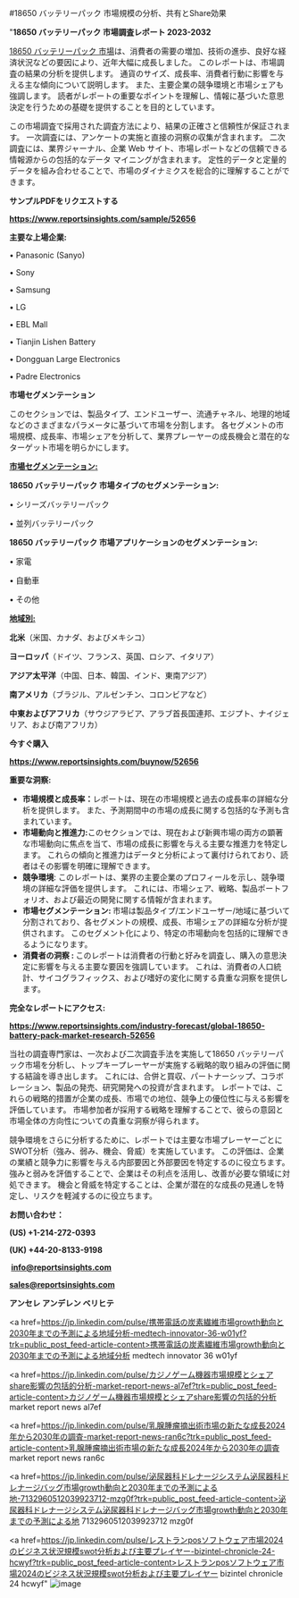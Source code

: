 #18650 バッテリーパック 市場規模の分析、共有とShare効果

"<strong>18650 バッテリーパック 市場調査レポート 2023-2032</strong>

<a href=https://www.reportsinsights.com/sample/52656>18650 バッテリーパック 市場</a>は、消費者の需要の増加、技術の進歩、良好な経済状況などの要因により、近年大幅に成長しました。 このレポートは、市場調査の結果の分析を提供します。 通貨のサイズ、成長率、消費者行動に影響を与える主な傾向について説明します。 また、主要企業の競争環境と市場シェアも強調します。 読者がレポートの重要なポイントを理解し、情報に基づいた意思決定を行うための基礎を提供することを目的としています。

この市場調査で採用された調査方法により、結果の正確さと信頼性が保証されます。 一次調査には、アンケートの実施と直接の洞察の収集が含まれます。 二次調査には、業界ジャーナル、企業 Web サイト、市場レポートなどの信頼できる情報源からの包括的なデータ マイニングが含まれます。 定性的データと定量的データを組み合わせることで、市場のダイナミクスを総合的に理解することができます。

<strong><b>サンプルPDFをリクエストする</b></strong>

<a href=https://www.reportsinsights.com/sample/52656><strong><u>https://www.reportsinsights.com/sample/52656</u></strong></a>

<strong>主要な上場企業:</strong>

• Panasonic (Sanyo)

• Sony

• Samsung

• LG

• EBL Mall

• Tianjin Lishen Battery

• Dongguan Large Electronics

• Padre Electronics

<strong>市場セグメンテーション</strong>

このセクションでは、製品タイプ、エンドユーザー、流通チャネル、地理的地域などのさまざまなパラメータに基づいて市場を分割します。 各セグメントの市場規模、成長率、市場シェアを分析して、業界プレーヤーの成長機会と潜在的なターゲット市場を明らかにします。

<strong><u>市場セグメンテーション</u></strong><strong><u>:</u></strong>

<strong>18650 バッテリーパック 市場タイプのセグメンテーション:</strong>

• シリーズバッテリーパック

• 並列バッテリーパック

<strong>18650 バッテリーパック 市場アプリケーションのセグメンテーション:</strong>

• 家電

• 自動車

• その他

<strong><u>地域別</u></strong><strong><u>:</u></strong>

<strong>北米</strong>（米国、カナダ、およびメキシコ）

<strong>ヨーロッパ</strong>（ドイツ、フランス、英国、ロシア、イタリア）

<strong>アジア太平洋</strong>（中国、日本、韓国、インド、東南アジア）

<strong>南アメリカ</strong>（ブラジル、アルゼンチン、コロンビアなど）

<strong>中東およびアフリカ</strong>（サウジアラビア、アラブ首長国連邦、エジプト、ナイジェリア、および南アフリカ）

<strong>今すぐ購入</strong>

<a href=https://www.reportsinsights.com/buynow/52656><strong><u>https://www.reportsinsights.com/buynow/52656</u></strong></a>

<strong>重要な洞察:</strong>
<ul>
  <li><strong>市場規模と成長率：</strong>レポートは、現在の市場規模と過去の成長率の詳細な分析を提供します。 また、予測期間中の市場の成長に関する包括的な予測も含まれています。</li>
  <li><strong>市場動向と推進力:</strong>このセクションでは、現在および新興市場の両方の顕著な市場動向に焦点を当て、市場の成長に影響を与える主要な推進力を特定します。 これらの傾向と推進力はデータと分析によって裏付けられており、読者はその影響を明確に理解できます。</li>
  <li><strong>競争環境</strong>: このレポートは、業界の主要企業のプロフィールを示し、競争環境の詳細な評価を提供します。 これには、市場シェア、戦略、製品ポートフォリオ、および最近の開発に関する情報が含まれます。</li>
  <li><strong>市場セグメンテーション: </strong>市場は製品タイプ/エンドユーザー/地域に基づいて分割されており、各セグメントの規模、成長、市場シェアの詳細な分析が提供されます。 このセグメント化により、特定の市場動向を包括的に理解できるようになります。</li>
  <li><strong>消費者の洞察 : </strong>このレポートは消費者の行動と好みを調査し、購入の意思決定に影響を与える主要な要因を強調しています。 これは、消費者の人口統計、サイコグラフィックス、および嗜好の変化に関する貴重な洞察を提供します。</li>
</ul>
<strong>完全なレポートにアクセス:</strong>

<a href=https://www.reportsinsights.com/industry-forecast/global-18650-battery-pack-market-research-52656><strong><u><b>https://www.reportsinsights.com/industry-forecast/global-18650-battery-pack-market-research-52656</b></u></strong></a>

当社の調査専門家は、一次および二次調査手法を実施して18650 バッテリーパック市場を分析し、トップキープレーヤーが実施する戦略的取り組みの評価に関する結論を導き出します。 これには、合併と買収、パートナーシップ、コラボレーション、製品の発売、研究開発への投資が含まれます。 レポートでは、これらの戦略的措置が企業の成長、市場での地位、競争上の優位性に与える影響を評価しています。 市場参加者が採用する戦略を理解することで、彼らの意図と市場全体の方向性についての貴重な洞察が得られます。

競争環境をさらに分析するために、レポートでは主要な市場プレーヤーごとにSWOT分析（強み、弱み、機会、脅威）を実施しています。 この評価は、企業の業績と競争力に影響を与える内部要因と外部要因を特定するのに役立ちます。 強みと弱みを評価することで、企業はその利点を活用し、改善が必要な領域に対処できます。 機会と脅威を特定することは、企業が潜在的な成長の見通しを特定し、リスクを軽減するのに役立ちます。

<strong>お問い合わせ：</strong>

<strong>(US) +1-214-272-0393</strong>

<strong>(UK) +44-20-8133-9198</strong>

<strong> </strong><a href=info@reportsinsights.com><strong><u>info@reportsinsights.com</u></strong></a>

<a href=sales@reportsinsights.com><strong><u>sales@reportsinsights.com</u></strong></a>

<strong>アンセレ アンデレン ベリヒテ</strong>

<a href=https://jp.linkedin.com/pulse/携帯電話の炭素繊維市場growth動向と2030年までの予測による地域分析-medtech-innovator-36-w01yf?trk=public_post_feed-article-content>携帯電話の炭素繊維市場growth動向と2030年までの予測による地域分析 medtech innovator 36 w01yf</a>

<a href=https://jp.linkedin.com/pulse/カジノゲーム機器市場規模とシェアshare影響の包括的分析-market-report-news-al7ef?trk=public_post_feed-article-content>カジノゲーム機器市場規模とシェアshare影響の包括的分析 market report news al7ef</a>

<a href=https://jp.linkedin.com/pulse/乳腺腫瘤摘出術市場の新たな成長2024年から2030年の調査-market-report-news-ran6c?trk=public_post_feed-article-content>乳腺腫瘤摘出術市場の新たな成長2024年から2030年の調査 market report news ran6c</a>

<a href=https://jp.linkedin.com/pulse/泌尿器科ドレナージシステム泌尿器科ドレナージバッグ市場growth動向と2030年までの予測による地-7132960512039923712-mzg0f?trk=public_post_feed-article-content>泌尿器科ドレナージシステム泌尿器科ドレナージバッグ市場growth動向と2030年までの予測による地 7132960512039923712 mzg0f</a>

<a href=https://jp.linkedin.com/pulse/レストランposソフトウェア市場2024のビジネス状況規模swot分析および主要プレイヤー-bizintel-chronicle-24-hcwyf?trk=public_post_feed-article-content>レストランposソフトウェア市場2024のビジネス状況規模swot分析および主要プレイヤー bizintel chronicle 24 hcwyf</a>"
![image](https://github.com/ahaan12367/RIMarket24/assets/158471582/f869e920-d6be-479a-81de-76f13dd0d29a)
